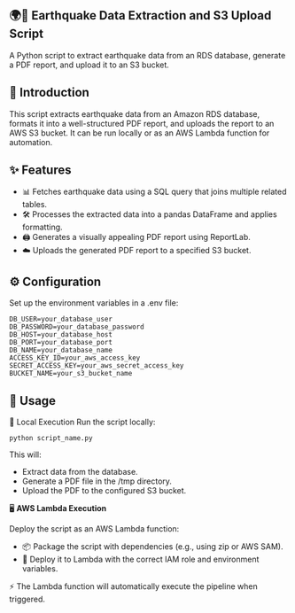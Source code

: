 ## 🌍📄 Earthquake Data Extraction and S3 Upload Script


A Python script to extract earthquake data from an RDS database, generate a PDF report, and upload it to an S3 bucket.


## 📖 Introduction
This script extracts earthquake data from an Amazon RDS database, formats it into a well-structured PDF report, and uploads the report to an AWS S3 bucket. It can be run locally or as an AWS Lambda function for automation.


## ✨ Features
- 📊 Fetches earthquake data using a SQL query that joins multiple related tables.
- 🛠️ Processes the extracted data into a pandas DataFrame and applies formatting.
- 🖨️ Generates a visually appealing PDF report using ReportLab.
- ☁️ Uploads the generated PDF report to a specified S3 bucket.


## ⚙️ Configuration


Set up the environment variables in a .env file:


```
DB_USER=your_database_user
DB_PASSWORD=your_database_password
DB_HOST=your_database_host
DB_PORT=your_database_port
DB_NAME=your_database_name
ACCESS_KEY_ID=your_aws_access_key
SECRET_ACCESS_KEY=your_aws_secret_access_key
BUCKET_NAME=your_s3_bucket_name
```


## 🚀 Usage
🔧 Local Execution
Run the script locally:


```python script_name.py```


This will:


- Extract data from the database.
- Generate a PDF file in the /tmp directory.
- Upload the PDF to the configured S3 bucket.


🖥️ **AWS Lambda Execution**


Deploy the script as an AWS Lambda function:


- 📦 Package the script with dependencies (e.g., using zip or AWS SAM).
- 🚀 Deploy it to Lambda with the correct IAM role and environment variables.


⚡ The Lambda function will automatically execute the pipeline when triggered.

